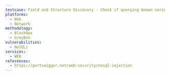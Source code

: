 ```yaml
---
testcase: Field and Structure Discovery - Check if querying known versus unknown fields with NoSQL operators in the Web (HTTP/HTTPS) service produces different responses, allowing schema enumeration
platforms: 
  - Web
  - Network
methodology: 
  - BlackBox
  - GreyBox
vulnerabilities:
  - NoSQLi
services:
  - WEB
references:
  - https://portswigger.net/web-security/nosql-injection
---
```

